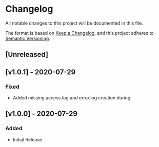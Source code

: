 # Changelog
All notable changes to this project will be documented in this file.

The format is based on [Keep a Changelog](https://keepachangelog.com/en/1.0.0/),
and this project adheres to [Semantic Versioning](https://semver.org/spec/v2.0.0.html).

## [Unreleased]


## [v1.0.1] - 2020-07-29
### Fixed
- Added missing access.log and error.log creation during 


## [v1.0.0] - 2020-07-29
### Added
- Initial Release